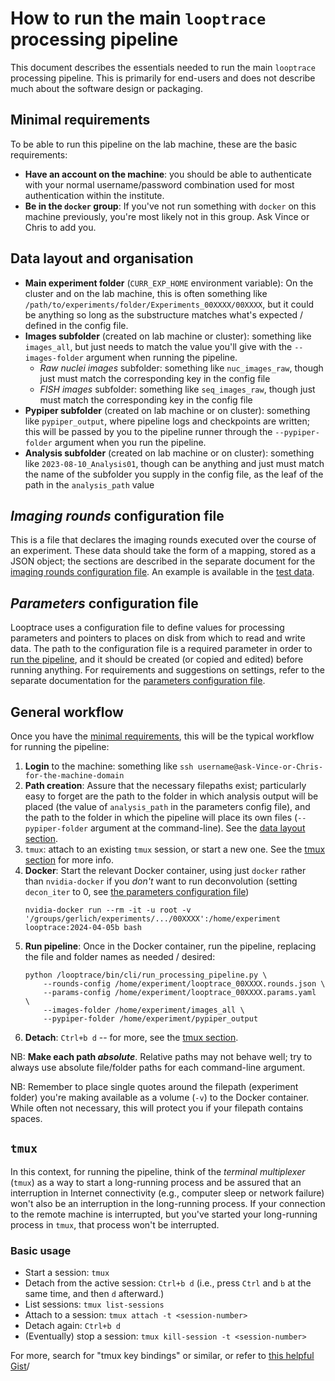# How to run the main `looptrace` processing pipeline
This document describes the essentials needed to run the main `looptrace` processing pipeline. This is primarily for end-users and does not describe much about the software design or packaging.


## Minimal requirements
To be able to run this pipeline on the lab machine, these are the basic requirements:
* __Have an account on the machine__: you should be able to authenticate with your normal username/password combination used for most authentication within the institute.
* __Be in the `docker` group__: If you've not run something with `docker` on this machine previously, you're most likely not in this group. Ask Vince or Chris to add you.


## Data layout and organisation
* __Main experiment folder__ (`CURR_EXP_HOME` environment variable): On the cluster and on the lab machine, this is often something like `/path/to/experiments/folder/Experiments_00XXXX/00XXXX`, but it could be anything so long as the substructure matches what's expected / defined in the config file.
* __Images subfolder__ (created on lab machine or cluster): something like `images_all`, but just needs to match the value you'll give with the `--images-folder` argument when running the pipeline.
    * _Raw nuclei images_ subfolder: something like `nuc_images_raw`, though just must match the corresponding key in the config file
    * _FISH images_ subfolder: something like `seq_images_raw`, though just must match the corresponding key in the config file
* __Pypiper subfolder__ (created on lab machine or on cluster): something like `pypiper_output`, where pipeline logs and checkpoints are written; this will be passed by you to the pipeline runner through the `--pypiper-folder` argument when you run the pipeline.
* __Analysis subfolder__ (created on lab machine or on cluster): something like `2023-08-10_Analysis01`, though can be anything and just must match the name of the subfolder you supply in the config file, as the leaf of the path in the `analysis_path` value


## _Imaging rounds_ configuration file
This is a file that declares the imaging rounds executed over the course of an experiment.
These data should take the form of a mapping, stored as a JSON object; the sections are described in the separate document for the [imaging rounds configuration file](./imaging-rounds-configuration-file.md).
An example is available in the [test data](../src/test/resources/TestImagingRoundsConfiguration/example_imaging_round_configuration.json).


## _Parameters_ configuration file
Looptrace uses a configuration file to define values for processing parameters and pointers to places on disk from which to read and write data. 
The path to the configuration file is a required parameter in order to [run the pipeline](#general-workflow), and it should be created (or copied and edited) before running anything.
For requirements and suggestions on settings, refer to the separate documentation for the [parameters configuration file](./parameters-configuration-file.md).


## General workflow
Once you have the [minimal requirements](#minimal-requirements), this will be the typical workflow for running the pipeline:
1. __Login__ to the machine: something like `ssh username@ask-Vince-or-Chris-for-the-machine-domain`
1. __Path creation__: Assure that the necessary filepaths exist; particularly easy to forget are the path to the folder in which analysis output will be placed (the value of `analysis_path` in the parameters config file), and the path to the folder in which the pipeline will place its own files (`--pypiper-folder` argument at the command-line). See the [data layout section](#data-layout-and-organisation).
1. `tmux`: attach to an existing `tmux` session, or start a new one. See the [tmux section](#tmux) for more info.
1. __Docker__: Start the relevant Docker container, using just `docker` rather than `nvidia-docker` if you _don't_ want to run deconvolution (setting `decon_iter` to $0$, see [the parameters configuration file](./parameters-configuration-file.md))
    ```shell
    nvidia-docker run --rm -it -u root -v '/groups/gerlich/experiments/.../00XXXX':/home/experiment looptrace:2024-04-05b bash
    ```
1. __Run pipeline__: Once in the Docker container, run the pipeline, replacing the file and folder names as needed / desired:
    ```shell
    python /looptrace/bin/cli/run_processing_pipeline.py \
        --rounds-config /home/experiment/looptrace_00XXXX.rounds.json \
        --params-config /home/experiment/looptrace_00XXXX.params.yaml  \
        --images-folder /home/experiment/images_all \
        --pypiper-folder /home/experiment/pypiper_output
    ```
1. __Detach__: `Ctrl+b d` -- for more, see the [tmux section](#tmux).

NB: __Make each path _absolute___. Relative paths may not behave well; try to always use absolute file/folder paths for each command-line argument.

NB: Remember to place single quotes around the filepath (experiment folder) you're making available as a volume (`-v`) to the Docker container. 
While often not necessary, this will protect you if your filepath contains spaces.

## `tmux`
In this context, for running the pipeline, think of the _terminal multiplexer_ (`tmux`) as a way to start a long-running process and be assured that an interruption in Internet connectivity (e.g., computer sleep or network failure) won't also be an interruption in the long-running process. If your connection to the remote machine is interrupted, but you've started your long-running process in `tmux`, that process won't be interrupted.

### Basic usage
* Start a session: `tmux`
* Detach from the active session: `Ctrl+b d` (i.e., press `Ctrl` and `b` at the same time, and then `d` afterward.)
* List sessions: `tmux list-sessions`
* Attach to a session: `tmux attach -t <session-number>`
* Detach again: `Ctrl+b d`
* (Eventually) stop a session: `tmux kill-session -t <session-number>`

For more, search for "tmux key bindings" or similar, or refer to [this helpful Gist](https://gist.github.com/mloskot/4285396)/
